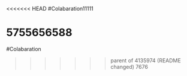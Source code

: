<<<<<<< HEAD
#Colabaration11111

5755656588
=======
#Colabaration
>>>>>>> parent of 4135974 (README changed)
>>>>>>> 7676
